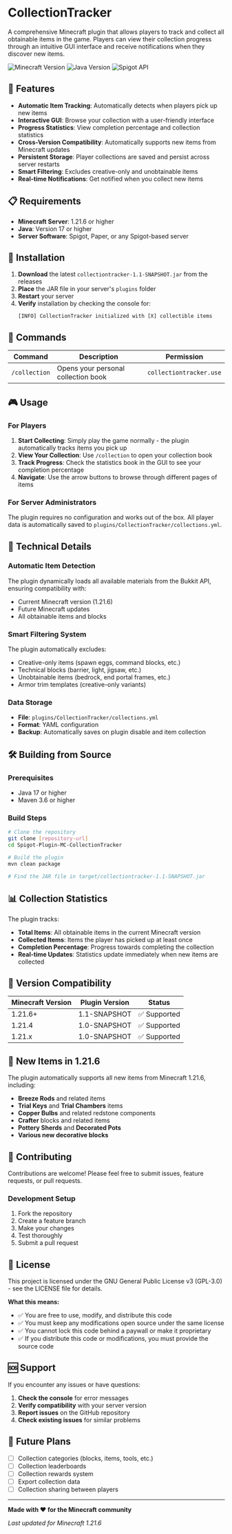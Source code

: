 # CollectionTracker

A comprehensive Minecraft plugin that allows players to track and collect all obtainable items in the game. Players can view their collection progress through an intuitive GUI interface and receive notifications when they discover new items.

![Minecraft Version](https://img.shields.io/badge/Minecraft-1.21.6-green.svg)
![Java Version](https://img.shields.io/badge/Java-17+-blue.svg)
![Spigot API](https://img.shields.io/badge/Spigot%20API-1.21.6-orange.svg)

## 🌟 Features

- **Automatic Item Tracking**: Automatically detects when players pick up new items
- **Interactive GUI**: Browse your collection with a user-friendly interface
- **Progress Statistics**: View completion percentage and collection statistics
- **Cross-Version Compatibility**: Automatically supports new items from Minecraft updates
- **Persistent Storage**: Player collections are saved and persist across server restarts
- **Smart Filtering**: Excludes creative-only and unobtainable items
- **Real-time Notifications**: Get notified when you collect new items

## 📋 Requirements

- **Minecraft Server**: 1.21.6 or higher
- **Java**: Version 17 or higher
- **Server Software**: Spigot, Paper, or any Spigot-based server

## 🚀 Installation

1. **Download** the latest `collectiontracker-1.1-SNAPSHOT.jar` from the releases
2. **Place** the JAR file in your server's `plugins` folder
3. **Restart** your server
4. **Verify** installation by checking the console for:
   ```
   [INFO] CollectionTracker initialized with [X] collectible items
   ```

## 📖 Commands

| Command | Description | Permission |
|---------|-------------|------------|
| `/collection` | Opens your personal collection book | `collectiontracker.use` |

## 🎮 Usage

### For Players

1. **Start Collecting**: Simply play the game normally - the plugin automatically tracks items you pick up
2. **View Your Collection**: Use `/collection` to open your collection book
3. **Track Progress**: Check the statistics book in the GUI to see your completion percentage
4. **Navigate**: Use the arrow buttons to browse through different pages of items

### For Server Administrators

The plugin requires no configuration and works out of the box. All player data is automatically saved to `plugins/CollectionTracker/collections.yml`.

## 🔧 Technical Details

### Automatic Item Detection

The plugin dynamically loads all available materials from the Bukkit API, ensuring compatibility with:
- Current Minecraft version (1.21.6)
- Future Minecraft updates
- All obtainable items and blocks

### Smart Filtering System

The plugin automatically excludes:
- Creative-only items (spawn eggs, command blocks, etc.)
- Technical blocks (barrier, light, jigsaw, etc.)
- Unobtainable items (bedrock, end portal frames, etc.)
- Armor trim templates (creative-only variants)

### Data Storage

- **File**: `plugins/CollectionTracker/collections.yml`
- **Format**: YAML configuration
- **Backup**: Automatically saves on plugin disable and item collection

## 🛠️ Building from Source

### Prerequisites
- Java 17 or higher
- Maven 3.6 or higher

### Build Steps
```bash
# Clone the repository
git clone [repository-url]
cd Spigot-Plugin-MC-CollectionTracker

# Build the plugin
mvn clean package

# Find the JAR file in target/collectiontracker-1.1-SNAPSHOT.jar
```

## 📊 Collection Statistics

The plugin tracks:
- **Total Items**: All obtainable items in the current Minecraft version
- **Collected Items**: Items the player has picked up at least once
- **Completion Percentage**: Progress towards completing the collection
- **Real-time Updates**: Statistics update immediately when new items are collected

## 🔄 Version Compatibility

| Minecraft Version | Plugin Version | Status |
|------------------|----------------|--------|
| 1.21.6+ | 1.1-SNAPSHOT | ✅ Supported |
| 1.21.4 | 1.0-SNAPSHOT | ✅ Supported |
| 1.21.x | 1.0-SNAPSHOT | ✅ Supported |

## 🎯 New Items in 1.21.6

The plugin automatically supports all new items from Minecraft 1.21.6, including:
- **Breeze Rods** and related items
- **Trial Keys** and **Trial Chambers** items
- **Copper Bulbs** and related redstone components
- **Crafter** blocks and related items
- **Pottery Sherds** and **Decorated Pots**
- **Various new decorative blocks**

## 🤝 Contributing

Contributions are welcome! Please feel free to submit issues, feature requests, or pull requests.

### Development Setup
1. Fork the repository
2. Create a feature branch
3. Make your changes
4. Test thoroughly
5. Submit a pull request

## 📝 License

This project is licensed under the GNU General Public License v3 (GPL-3.0) - see the LICENSE file for details.

**What this means:**
- ✅ You are free to use, modify, and distribute this code
- ✅ You must keep any modifications open source under the same license
- ✅ You cannot lock this code behind a paywall or make it proprietary
- ✅ If you distribute this code or modifications, you must provide the source code

## 🆘 Support

If you encounter any issues or have questions:

1. **Check the console** for error messages
2. **Verify compatibility** with your server version
3. **Report issues** on the GitHub repository
4. **Check existing issues** for similar problems

## 🔮 Future Plans

- [ ] Collection categories (blocks, items, tools, etc.)
- [ ] Collection leaderboards
- [ ] Collection rewards system
- [ ] Export collection data
- [ ] Collection sharing between players

---

**Made with ❤️ for the Minecraft community**

*Last updated for Minecraft 1.21.6* 